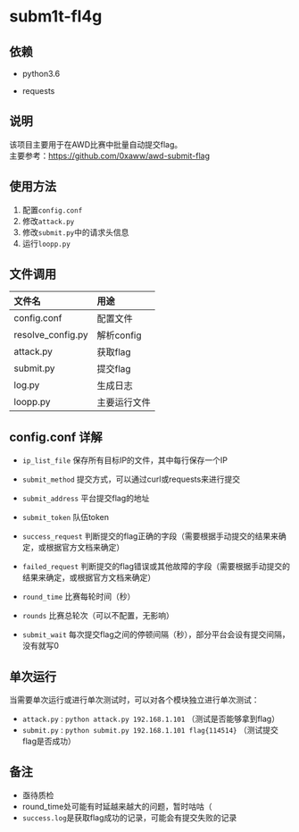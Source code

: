 # subm1t-fl4g


## 依赖

* python3.6

* requests



## 说明

该项目主要用于在AWD比赛中批量自动提交flag。  
主要参考：<https://github.com/0xaww/awd-submit-flag>


## 使用方法

1. 配置`config.conf`
2. 修改`attack.py`
3. 修改`submit.py`中的请求头信息
4. 运行`loopp.py`


## 文件调用
|文件名    |用途|
|:---   |:---   |
|config.conf    |配置文件|
|resolve_config.py  |解析config|
|attack.py    |获取flag|
|submit.py  |提交flag|
|log.py |生成日志|
|loopp.py   |主要运行文件|



## config.conf 详解

* `ip_list_file` 保存所有目标IP的文件，其中每行保存一个IP

* `submit_method` 提交方式，可以通过curl或requests来进行提交
  
* `submit_address` 平台提交flag的地址

* `submit_token` 队伍token

* `success_request` 判断提交的flag正确的字段（需要根据手动提交的结果来确定，或根据官方文档来确定）

* `failed_request` 判断提交的flag错误或其他故障的字段（需要根据手动提交的结果来确定，或根据官方文档来确定）

* `round_time` 比赛每轮时间（秒）

* `rounds` 比赛总轮次（可以不配置，无影响）

* `submit_wait` 每次提交flag之间的停顿间隔（秒），部分平台会设有提交间隔，没有就写0




## 单次运行

当需要单次运行或进行单次测试时，可以对各个模块独立进行单次测试：
* `attack.py` : `python attack.py 192.168.1.101` （测试是否能够拿到flag）
* `submit.py` : `python submit.py 192.168.1.101 flag{114514}` （测试提交flag是否成功）





## 备注

* 亟待质检
* round_time处可能有时延越来越大的问题，暂时咕咕（
* `success.log`是获取flag成功的记录，可能会有提交失败的记录
